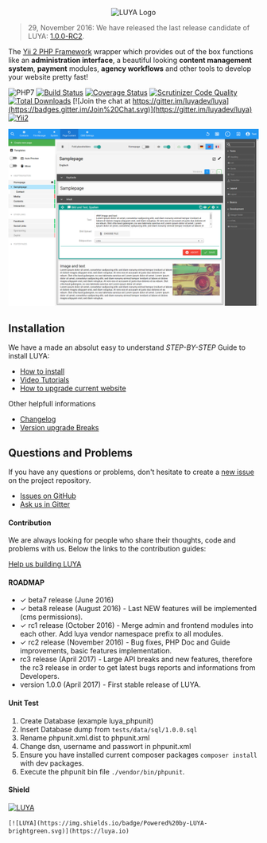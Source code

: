 <p align="center">
  <img src="https://luya.io/img/luya_logo_flat_icon.png" alt="LUYA Logo"/>
</p>

> 29, November 2016: We have released the last release candidate of LUYA: [1.0.0-RC2](https://luya.io/news/second-release-candidate-1-0-0-rc2).

The [Yii 2 PHP Framework](https://github.com/yiisoft/yii2) wrapper which provides out of the box functions like an **administration interface**, a beautiful looking **content management system**, **payment** modules, **agency workflows** and other tools to develop your website pretty fast!

![PHP7](https://img.shields.io/badge/php7-yes-green.svg)
[![Build Status](https://travis-ci.org/luyadev/luya.svg?branch=master)](https://travis-ci.org/luyadev/luya)
[![Coverage Status](https://coveralls.io/repos/github/luyadev/luya/badge.svg?branch=master)](https://coveralls.io/github/luyadev/luya?branch=master)
[![Scrutinizer Code Quality](https://scrutinizer-ci.com/g/luyadev/luya/badges/quality-score.png?b=master)](https://scrutinizer-ci.com/g/luyadev/luya/?branch=master)
[![Total Downloads](https://poser.pugx.org/luyadev/luya-core/downloads)](https://packagist.org/packages/luyadev/luya-core)
[![Join the chat at https://gitter.im/luyadev/luya](https://badges.gitter.im/Join%20Chat.svg)](https://gitter.im/luyadev/luya)
[![Yii2](https://img.shields.io/badge/Powered_by-Yii_Framework-green.svg?style=flat)](http://www.yiiframework.com/)

![Luya Admin](https://raw.githubusercontent.com/luyadev/luya/master/docs/guide/img/luya-beta8.png)

## Installation

We have a made an absolut easy to understand *STEP-BY-STEP* Guide to install LUYA:

+ [How to install](https://luya.io)
+ [Video Tutorials](https://luya.io/videos)
+ [How to upgrade current website](https://luya.io/guide/install-upgrade)

Other helpfull informations

+ [Changelog](CHANGELOG.md)
+ [Version upgrade Breaks](UPGRADE.md)

## Questions and Problems

If you have any questions or problems, don't hesitate to create a [new issue](https://github.com/luyadev/luya/issues/new) on the project repository.

+ [Issues on GitHub](https://github.com/luyadev/luya/issues)
+ [Ask us in Gitter](https://gitter.im/luyadev/luya)

#### Contribution

We are always looking for people who share their thoughts, code and problems with us. Below the links to the contribution guides:

[Help us building LUYA](https://luya.io/guide/luya-collaboration)

#### ROADMAP

+ ✓ beta7 release (June 2016)
+ ✓ beta8 release (August 2016) - Last NEW features will be implemented (cms permissions).
+ ✓ rc1 release (October 2016) - Merge admin and frontend modules into each other. Add luya vendor namespace prefix to all modules.
+ ✓ rc2 release (November 2016) - Bug fixes, PHP Doc and Guide improvements, basic features implementation.
+ rc3 release (April 2017) - Large API breaks and new features, therefore the rc3 release in order to get latest bugs reports and informations from Developers.
+ version 1.0.0 (April 2017) - First stable release of LUYA.

#### Unit Test

1. Create Database (example luya_phpunit)
2. Insert Database dump from `tests/data/sql/1.0.0.sql`
3. Rename phpunit.xml.dist to phpunit.xml
4. Change dsn, username and passwort in phpunit.xml
5. Ensure you have installed current composer packages `composer install` with dev packages.
6. Execute the phpunit bin file `./vendor/bin/phpunit`.

#### Shield

[![LUYA](https://img.shields.io/badge/Powered%20by-LUYA-brightgreen.svg)](https://luya.io)

```
[![LUYA](https://img.shields.io/badge/Powered%20by-LUYA-brightgreen.svg)](https://luya.io)
```